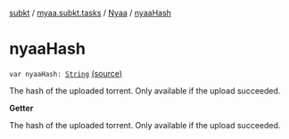 [subkt](../../index.md) / [myaa.subkt.tasks](../index.md) / [Nyaa](index.md) / [nyaaHash](./nyaa-hash.md)

# nyaaHash

`var nyaaHash: `[`String`](https://kotlinlang.org/api/latest/jvm/stdlib/kotlin/-string/index.html) [(source)](https://github.com/Myaamori/SubKt/blob/0.1.11/src/main/kotlin/myaa/subkt/tasks/tasks.kt#L943)

The hash of the uploaded torrent.
Only available if the upload succeeded.

**Getter**

The hash of the uploaded torrent.
Only available if the upload succeeded.

